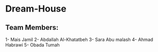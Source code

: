 # Dream-House

## Team Members: 

1- Mais Jamil
2- Abdallah Al-Khatatbeh
3- Sara Abu malash
4- Ahmad Habrawi
5- Obada Tumah

